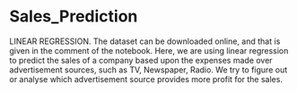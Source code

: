# Sales_Prediction
LINEAR REGRESSION.
The dataset can be downloaded online, and that is given in the comment of the notebook.
Here, we are using linear regression to predict the sales of a company based upon the expenses made over advertisement sources, such as TV, Newspaper, Radio.
We try to figure out or analyse which advertisement source provides more profit for the sales.
